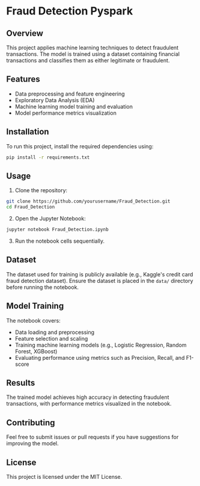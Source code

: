 # Fraud Detection Pyspark

## Overview
This project applies machine learning techniques to detect fraudulent transactions. The model is trained using a dataset containing financial transactions and classifies them as either legitimate or fraudulent.

## Features
- Data preprocessing and feature engineering
- Exploratory Data Analysis (EDA)
- Machine learning model training and evaluation
- Model performance metrics visualization

## Installation
To run this project, install the required dependencies using:
```bash
pip install -r requirements.txt
```

## Usage
1. Clone the repository:
```bash
git clone https://github.com/yourusername/Fraud_Detection.git
cd Fraud_Detection
```
2. Open the Jupyter Notebook:
```bash
jupyter notebook Fraud_Detection.ipynb
```
3. Run the notebook cells sequentially.

## Dataset
The dataset used for training is publicly available (e.g., Kaggle's credit card fraud detection dataset). Ensure the dataset is placed in the `data/` directory before running the notebook.

## Model Training
The notebook covers:
- Data loading and preprocessing
- Feature selection and scaling
- Training machine learning models (e.g., Logistic Regression, Random Forest, XGBoost)
- Evaluating performance using metrics such as Precision, Recall, and F1-score

## Results
The trained model achieves high accuracy in detecting fraudulent transactions, with performance metrics visualized in the notebook.

## Contributing
Feel free to submit issues or pull requests if you have suggestions for improving the model.

## License
This project is licensed under the MIT License.
